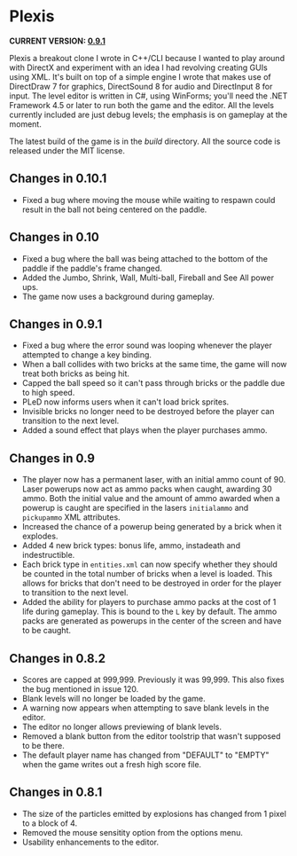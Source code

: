 # Plexis

**CURRENT VERSION: [0.9.1](https://github.com/sethballantyne/Plexis/blob/master/build/plexis.0.9.1.zip)**

Plexis a breakout clone I wrote in C++/CLI because I wanted to play around with DirectX and experiment with an idea I had revolving creating GUIs using XML. It's built on top of a simple engine I wrote that makes use of DirectDraw 7 for graphics, DirectSound 8 for audio and DirectInput 8 for input. The level editor is written in C#, using WinForms; you'll need the .NET Framework 4.5 or later to run both the game and the editor. All the levels currently included are just debug levels; the emphasis is on gameplay at the moment. 

The latest build of the game is in the _build_ directory. All the source code is released under the MIT license. 

## Changes in 0.10.1
* Fixed a bug where moving the mouse while waiting to respawn could result in the ball not being centered on the paddle.

## Changes in 0.10
* Fixed a bug where the ball was being attached to the bottom of the paddle if the paddle's frame changed. 
* Added the Jumbo, Shrink, Wall, Multi-ball, Fireball and See All power ups.
* The game now uses a background during gameplay.

## Changes in 0.9.1
* Fixed a bug where the error sound was looping whenever the player attempted to change a key binding.
* When a ball collides with two bricks at the same time, the game will now treat both bricks as being hit.
* Capped the ball speed so it can't pass through bricks or the paddle due to high speed.
* PLeD now informs users when it can't load brick sprites.
* Invisible bricks no longer need to be destroyed before the player can transition to the next level.
* Added a sound effect that plays when the player purchases ammo.

## Changes in 0.9
* The player now has a permanent laser, with an initial ammo count of 90. Laser powerups now act as ammo packs when caught, awarding 30 ammo. Both the initial value and the amount of ammo awarded when a powerup is caught are specified in the lasers `initialammo` and `pickupammo` XML attributes.
* Increased the chance of a powerup being generated by a brick when it explodes.
* Added 4 new brick types: bonus life, ammo, instadeath and indestructible.
* Each brick type in `entities.xml` can now specify whether they should be counted in the total number of bricks when 
  a level is loaded. This allows for bricks that don't need to be destroyed in order for the player to transition
  to the next level.
* Added the ability for players to purchase ammo packs at the cost of 1 life during gameplay. This is bound to the
  `L` key by default. The ammo packs are generated as powerups in the center of the screen and have to be caught.

## Changes in 0.8.2
* Scores are capped at 999,999. Previously it was 99,999. This also fixes the bug mentioned in issue 120.
* Blank levels will no longer be loaded by the game.
* A warning now appears when attempting to save blank levels in the editor.
* The editor no longer allows previewing of blank levels.
* Removed a blank button from the editor toolstrip that wasn't supposed to be there.
* The default player name has changed from "DEFAULT" to "EMPTY" when the game writes out a fresh high score file.

## Changes in 0.8.1
* The size of the particles emitted by explosions has changed from 1 pixel to a block of 4. 
* Removed the mouse sensitity option from the options menu. 
* Usability enhancements to the editor.
